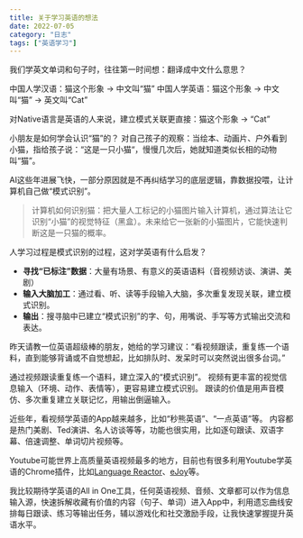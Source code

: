 ```yaml
---
title: 关于学习英语的想法
date: 2022-07-05
category: "日志"
tags: ["英语学习"]
---
```

我们学英文单词和句子时，往往第一时间想：翻译成中文什么意思？

中国人学汉语：猫这个形象 -> 中文叫“猫”
中国人学英语：猫这个形象 -> 中文叫“猫” -> 英文叫“Cat”

对Native语言是英语的人来说，建立模式关联更直接：猫这个形象 -> “Cat”

小朋友是如何学会认识“猫”的？
对自己孩子的观察：当绘本、动画片、户外看到小猫，指给孩子说：“这是一只小猫“，慢慢几次后，她就知道类似长相的动物叫“猫”。

AI这些年进展飞快，一部分原因就是不再纠结学习的底层逻辑，靠数据投喂，让计算机自己做“模式识别”。

> 计算机如何识别猫：把大量人工标记的小猫图片输入计算机，通过算法让它识别“小猫”的视觉特征（黑盒）。未来给它一张新的小猫图片，它能快速判断这是一只猫的概率。

人学习过程是模式识别的过程，这对学英语有什么启发？
- **寻找“已标注”数据**：大量有场景、有意义的英语语料（音视频访谈、演讲、美剧）
- **输入大脑加工**：通过看、听、读等手段输入大脑，多次重复发现关联，建立模式识别。
- **输出**：搜寻脑中已建立“模式识别”的字、句，用嘴说、手写等方式输出交流和表达。

昨天请教一位英语超级棒的朋友，她给的学习建议：“看视频跟读，重复练一个语料，直到能够背诵或不自觉想起，比如排队时、发呆时可以突然说出很多台词。”

通过视频跟读重复练一个语料，建立深入的“模式识别”。
视频有更丰富的视觉信息输入（环境、动作、表情等），更容易建立模式识别。
跟读的价值是用声音模仿、多次重复建立关联记忆，用输出倒逼输入。

近些年，看视频学英语的App越来越多，比如“秒熊英语”、“一点英语”等。
内容都是热门美剧、Ted演讲、名人访谈等等，功能也很实用，比如逐句跟读、双语字幕、倍速调整、单词切片视频等。

Youtube可能世界上高质量英语视频最多的地方，目前也有很多利用Youtube学英语的Chrome插件，比如[Language Reactor](https://chrome.google.com/webstore/detail/language-reactor/hoombieeljmmljlkjmnheibnpciblicm?hl=zh-CN)、[eJoy](https://chrome.google.com/webstore/detail/ejoy-english-learn-with-m/amfojhdiedpdnlijjbhjnhokbnohfdfb?hl=zh-CN)等。

我比较期待学英语的All in One工具，任何英语视频、音频、文章都可以作为信息输入源，快速拆解收藏有价值的内容（句子、单词）进入App中，利用遗忘曲线安排每日跟读、练习等输出任务，辅以游戏化和社交激励手段，让我快速掌握提升英语水平。


